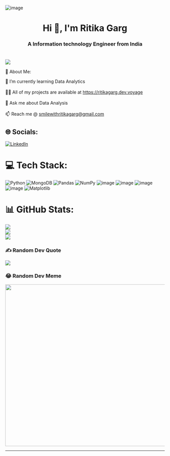 ![image](https://github.com/ritikaga/ritikaga/assets/66274316/edeb1daa-cdf0-4c07-8070-b50af48d5c4f)

<h1 align="center">Hi 👋, I'm Ritika Garg</h1>
<h3 align="center">A Information technology Engineer from India</h3>

<!--
**ritikaga/ritikaga** is a ✨ _special_ ✨ repository because its `README.md` (this file) appears on your GitHub profile.

Here are some ideas to get you started:

- 🔭 I’m currently working on
- 🌱 I’m currently learning ...
- 👯 I’m looking to collaborate on ...
- 🤔 I’m looking for help with ...
- 💬 Ask me about ...
- 📫 How to reach me: ...
- 😄 Pronouns: ...
- ⚡ Fun fact: ...
-->
# 

[![](https://visitcount.itsvg.in/api?id=ritikaga&icon=0&color=0)](https://visitcount.itsvg.in)

💫 About Me:


🌱 I’m currently learning Data Analytics<br><br>👨‍💻 All of my projects are available at https://ritikagarg.dev.voyage<br><br>💬 Ask me about Data Analysis<br><br>📫 Reach me @ smilewithritikagarg@gmail.com


## 🌐 Socials:
[![LinkedIn](https://img.shields.io/badge/LinkedIn-%230077B5.svg?logo=linkedin&logoColor=white)](https://linkedin.com/in/https://www.linkedin.com/in/ritika-g-b910801a0/) 

# 💻 Tech Stack:
![Python](https://img.shields.io/badge/python-3670A0?style=for-the-badge&logo=python&logoColor=ffdd54)  ![MongoDB](https://img.shields.io/badge/MongoDB-%234ea94b.svg?style=for-the-badge&logo=mongodb&logoColor=white) ![Pandas](https://img.shields.io/badge/pandas-%23150458.svg?style=for-the-badge&logo=pandas&logoColor=white) ![NumPy](https://img.shields.io/badge/numpy-%23013243.svg?style=for-the-badge&logo=numpy&logoColor=white)
![image](https://user-images.githubusercontent.com/66274316/217023015-dc3d94ce-006f-4ec4-b307-83d751b397c2.png)
![image](https://user-images.githubusercontent.com/66274316/217040239-f1af93b8-9838-4cf1-b704-6597963c3e55.png)
![image](https://user-images.githubusercontent.com/66274316/217026480-b56b7b55-17ea-4d22-b8e1-b31b49d855ea.png)
![image](https://user-images.githubusercontent.com/66274316/219972336-fc16f144-8508-4555-896e-119499baf4f6.png)
![Matplotlib](https://img.shields.io/badge/Matplotlib-%23ffffff.svg?style=for-the-badge&logo=Matplotlib&logoColor=black)





# 📊 GitHub Stats:
![](https://github-readme-stats.vercel.app/api?username=ritikaga&theme=monokai&hide_border=false&include_all_commits=false&count_private=false)<br/>
![](https://github-readme-streak-stats.herokuapp.com/?user=ritikaga&theme=monokai&hide_border=false)<br/>
![](https://github-readme-stats.vercel.app/api/top-langs/?username=ritikaga&theme=monokai&hide_border=false&include_all_commits=false&count_private=false&layout=compact)

### ✍️ Random Dev Quote
![](https://quotes-github-readme.vercel.app/api?type=vetical&theme=radical)

### 😂 Random Dev Meme
<img src="https://random-memer.herokuapp.com/" width="512px"/>

---

<!-- Proudly created with GPRM ( https://gprm.itsvg.in ) -->
